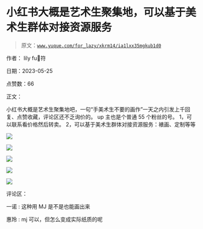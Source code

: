 # 小红书大概是艺术生聚集地，可以基于美术生群体对接资源服务

> 原文：[`www.yuque.com/for_lazy/xkrm14/ia1lxx35mgkub1d0`](https://www.yuque.com/for_lazy/xkrm14/ia1lxx35mgkub1d0)

作者： lily fu🌟符

日期：2023-05-25

点赞数：66

正文：

小红书大概是艺术生聚集地吧，一句“手美术生不要的画作”一天之内引发上千回复、点赞收藏，评论区还不乏询价的。 up 主也是个普通 55 个粉丝的号。 1，可以联系看价格然后转卖。 2，可以基于美术生群体对接资源服务：裱画、定制等等

![](img/decbe4c8d51ecc2aac0d23526330eb60.png)

![](img/0d9868ed2190c91a062b66424e674d4f.png)

![](img/9de87dd389deaa7b802fc766c9cfdbf4.png)

![](img/e7d450b0d6fe393921e7ec6e21eeab9f.png)

![](img/0d02645102a5a00d20410f17e9e9fbb6.png)

评论区：

一诺 : 这种用 MJ 是不是也能画出来

惠玲 : mj 可以，但怎么变成实际纸质的呢



